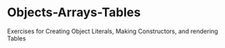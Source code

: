 # Objects-Arrays-Tables
Exercises for Creating Object Literals, Making Constructors, and rendering Tables
